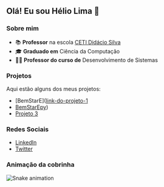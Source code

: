 
## Olá! Eu sou Hélio Lima 👋

### Sobre mim
- 📚 **Professor** na escola [CETI Didácio Silva](link-da-escola)
- 🎓 **Graduado em** Ciência da Computação
- 👨‍🏫 **Professor do curso de** Desenvolvimento de Sistemas

### Projetos
Aqui estão alguns dos meus projetos:
- [BemStarE]([link-do-projeto-1](https://github.com/Profheliodidacio/BemStarE)
- [BemStarEpy](https://github.com/Profheliodidacio/BemStarEpy))
- [Projeto 3](link-do-projeto-3)

### Redes Sociais
- [LinkedIn](link-do-linkedin)
- [Twitter](link-do-twitter)

### Animação da cobrinha
![Snake animation](https://github.com/USERNAME/USERNAME/blob/output/github-contribution-grid-snake.svg)
<!---
Profheliodidacio/Profheliodidacio is a ✨ special ✨ repository because its `README.md` (this file) appears on your GitHub profile.
You can click the Preview link to take a look at your changes.
--->
